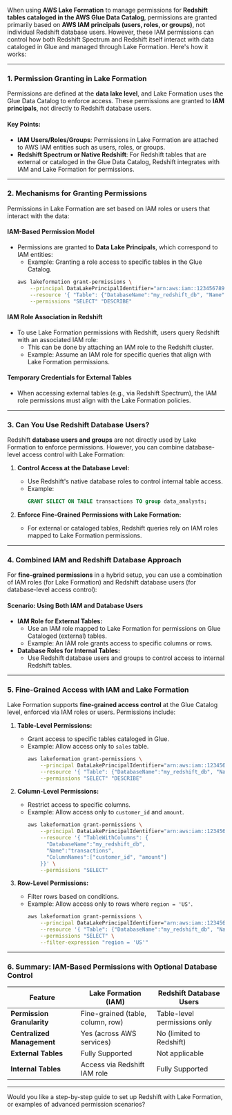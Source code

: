 When using **AWS Lake Formation** to manage permissions for **Redshift tables cataloged in the AWS Glue Data Catalog**, permissions are granted primarily based on **AWS IAM principals (users, roles, or groups)**, not individual Redshift database users. However, these IAM permissions can control how both Redshift Spectrum and Redshift itself interact with data cataloged in Glue and managed through Lake Formation. Here's how it works:

---

### **1. Permission Granting in Lake Formation**
Permissions are defined at the **data lake level**, and Lake Formation uses the Glue Data Catalog to enforce access. These permissions are granted to **IAM principals**, not directly to Redshift database users.

#### **Key Points:**
- **IAM Users/Roles/Groups**: Permissions in Lake Formation are attached to AWS IAM entities such as users, roles, or groups.
- **Redshift Spectrum or Native Redshift**: For Redshift tables that are external or cataloged in the Glue Data Catalog, Redshift integrates with IAM and Lake Formation for permissions.

---

### **2. Mechanisms for Granting Permissions**
Permissions in Lake Formation are set based on IAM roles or users that interact with the data:

#### **IAM-Based Permission Model**
- Permissions are granted to **Data Lake Principals**, which correspond to IAM entities:
  - Example: Granting a role access to specific tables in the Glue Catalog.
  ```bash
  aws lakeformation grant-permissions \
      --principal DataLakePrincipalIdentifier="arn:aws:iam::123456789012:role/MyDataAnalystRole" \
      --resource '{ "Table": {"DatabaseName":"my_redshift_db", "Name":"transactions"} }' \
      --permissions "SELECT" "DESCRIBE"
  ```

#### **IAM Role Association in Redshift**
- To use Lake Formation permissions with Redshift, users query Redshift with an associated IAM role:
  - This can be done by attaching an IAM role to the Redshift cluster.
  - Example: Assume an IAM role for specific queries that align with Lake Formation permissions.

#### **Temporary Credentials for External Tables**
- When accessing external tables (e.g., via Redshift Spectrum), the IAM role permissions must align with the Lake Formation policies.

---

### **3. Can You Use Redshift Database Users?**
Redshift **database users and groups** are not directly used by Lake Formation to enforce permissions. However, you can combine database-level access control with Lake Formation:

1. **Control Access at the Database Level:**
   - Use Redshift's native database roles to control internal table access.
   - Example:
     ```sql
     GRANT SELECT ON TABLE transactions TO group data_analysts;
     ```

2. **Enforce Fine-Grained Permissions with Lake Formation:**
   - For external or cataloged tables, Redshift queries rely on IAM roles mapped to Lake Formation permissions.

---

### **4. Combined IAM and Redshift Database Approach**
For **fine-grained permissions** in a hybrid setup, you can use a combination of IAM roles (for Lake Formation) and Redshift database users (for database-level access control):

#### **Scenario: Using Both IAM and Database Users**
- **IAM Role for External Tables:**
  - Use an IAM role mapped to Lake Formation for permissions on Glue Cataloged (external) tables.
  - Example: An IAM role grants access to specific columns or rows.
- **Database Roles for Internal Tables:**
  - Use Redshift database users and groups to control access to internal Redshift tables.

---

### **5. Fine-Grained Access with IAM and Lake Formation**
Lake Formation supports **fine-grained access control** at the Glue Catalog level, enforced via IAM roles or users. Permissions include:

1. **Table-Level Permissions:**
   - Grant access to specific tables cataloged in Glue.
   - Example: Allow access only to `sales` table.
     ```bash
     aws lakeformation grant-permissions \
         --principal DataLakePrincipalIdentifier="arn:aws:iam::123456789012:role/SalesRole" \
         --resource '{ "Table": {"DatabaseName":"my_redshift_db", "Name":"sales"} }' \
         --permissions "SELECT" "DESCRIBE"
     ```

2. **Column-Level Permissions:**
   - Restrict access to specific columns.
   - Example: Allow access only to `customer_id` and `amount`.
     ```bash
     aws lakeformation grant-permissions \
         --principal DataLakePrincipalIdentifier="arn:aws:iam::123456789012:role/AnalystRole" \
         --resource '{ "TableWithColumns": {
           "DatabaseName":"my_redshift_db",
           "Name":"transactions",
           "ColumnNames":["customer_id", "amount"]
         }}' \
         --permissions "SELECT"
     ```

3. **Row-Level Permissions:**
   - Filter rows based on conditions.
   - Example: Allow access only to rows where `region = 'US'`.
     ```bash
     aws lakeformation grant-permissions \
         --principal DataLakePrincipalIdentifier="arn:aws:iam::123456789012:role/RegionalRole" \
         --resource '{ "Table": {"DatabaseName":"my_redshift_db", "Name":"transactions"} }' \
         --permissions "SELECT" \
         --filter-expression "region = 'US'"
     ```

---

### **6. Summary: IAM-Based Permissions with Optional Database Control**

| **Feature**                | **Lake Formation (IAM)**          | **Redshift Database Users**       |
|----------------------------|-----------------------------------|-----------------------------------|
| **Permission Granularity** | Fine-grained (table, column, row) | Table-level permissions only     |
| **Centralized Management** | Yes (across AWS services)         | No (limited to Redshift)         |
| **External Tables**         | Fully Supported                  | Not applicable                   |
| **Internal Tables**         | Access via Redshift IAM role     | Fully Supported                  |

---

Would you like a step-by-step guide to set up Redshift with Lake Formation, or examples of advanced permission scenarios?

